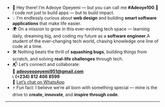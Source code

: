 
- 👋 Hey there! I’m Adeoye Opeyemi — but you can call me **#Adeoye100**.🌟 I code not just to build apps — but to build impact.  
- 💡 I’m endlessly curious about **web design** and building **smart software applications** that make life easier.  
- 🌍 On a mission to grow in this ever-evolving tech space — learning daily, dreaming big, and coding my future as a **software engineer**.A student of the ever-changing tech world, chasing knowledge one line of 
     code at a time.  
- 🛠️ Nothing beats the thrill of **squashing bugs**, building things from scratch, and solving **real-life challenges** through tech.  
- 📬 Let’s connect and collaborate:  
  📧 **adeoyeopeyemi951@gmail.com**  
  📞 **(+234) 812 406 8599**  
  💬 [Let’s chat on WhatsApp](https://chat.whatsapp.com/8124068599.me)  
- ⚡ Fun fact: I believe we’re all born with something special — mine is the drive to **create, innovate**, and **inspire through code**.

---
<!---
Adeoye100/Adeoye100 is a ✨ special ✨ repository because its `README.md` (this file) appears on your GitHub profile.
You can click the Preview link to take a look at your changes.
--->
